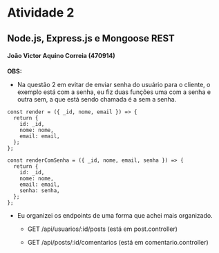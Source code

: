 # Atividade 2

## Node.js, Express.js e Mongoose REST

#### João Victor Aquino Correia (470914)

**OBS:**

- Na questão 2 em evitar de enviar senha do usuário para o cliente, o exemplo está com a senha, eu fiz duas funções uma com a senha e outra sem, a que está sendo chamada é a sem a senha.

```
const render = ({ _id, nome, email }) => {
  return {
    id: _id,
    nome: nome,
    email: email,
  };
};

const renderComSenha = ({ _id, nome, email, senha }) => {
  return {
    id: _id,
    nome: nome,
    email: email,
    senha: senha,
  };
};
```

- Eu organizei os endpoints de uma forma que achei mais organizado.

  - GET /api/usuarios/:id/posts (está em post.controller)

  - GET /api/posts/:id/comentarios (está em comentario.controller)
